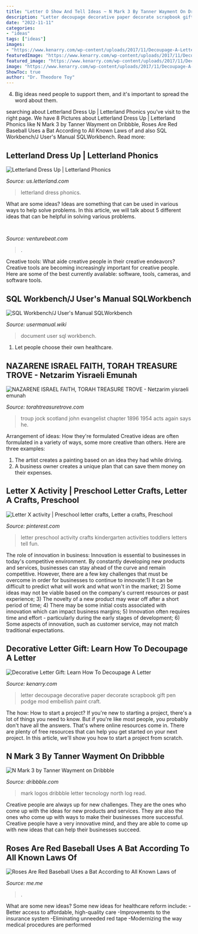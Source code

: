 ```yaml
---
title: "Letter O Show And Tell Ideas ~ N Mark 3 By Tanner Wayment On Dribbble"
description: "Letter decoupage decorative paper decorate scrapbook gift pen podge mod embellish paint craft"
date: "2022-11-11"
categories:
- "ideas"
tags: ["ideas"]
images:
- "https://www.kenarry.com/wp-content/uploads/2017/11/Decoupage-A-Letter-With-Mod-Podge-SQUARE-1-736x736.jpg"
featuredImage: "https://www.kenarry.com/wp-content/uploads/2017/11/Decoupage-A-Letter-With-Mod-Podge-SQUARE-1-736x736.jpg"
featured_image: "https://www.kenarry.com/wp-content/uploads/2017/11/Decoupage-A-Letter-With-Mod-Podge-SQUARE-1-736x736.jpg"
image: "https://www.kenarry.com/wp-content/uploads/2017/11/Decoupage-A-Letter-With-Mod-Podge-SQUARE-1-736x736.jpg"
ShowToc: true
author: "Dr. Theodore Toy"
---
```



4. Big ideas need people to support them, and it's important to spread the word about them.

	

		
searching about Letterland Dress Up | Letterland Phonics you've visit to the right page. We have 8 Pictures about Letterland Dress Up | Letterland Phonics like N Mark 3 by Tanner Wayment on Dribbble, Roses Are Red Baseball Uses a Bat According to All Known Laws of and also SQL Workbench/J User&#039;s Manual SQLWorkbench. Read more:
		
    
## Letterland Dress Up | Letterland Phonics

<img loading=lazy src="https://img.pagecloud.com/Lkk0GX5mJa6zI5totgH5DT__Pjw=/800x0/filters:no_upscale()/letterlanduk/images/2019-MrsBlairOwen-Twitter-SS-lf5ac.png" onerror="this.onerror=null;this.src='https://tse4.mm.bing.net/th?id=OIP.Tb6XSuaeqrW3gZZfXCzDvAHaJ3&amp;pid=15.1';" alt="Letterland Dress Up | Letterland Phonics">

_Source: us.letterland.com_

>letterland dress phonics. 

	

What are some ideas?
Ideas are something that can be used in various ways to help solve problems. In this article, we will talk about 5 different ideas that can be helpful in solving various problems.

    
## 

<img loading=lazy src="https://venturebeat.com/wp-content/uploads/2018/08/IMG_06001.jpg?w=300" onerror="this.onerror=null;this.src='https://tse1.mm.bing.net/th?id=OIP.VSVTFpbFutJ__8I611_MdgAAAA&amp;pid=15.1';" alt="">

_Source: venturebeat.com_

>. 

	

Creative tools: What aide creative people in their creative endeavors?
Creative tools are becoming increasingly important for creative people. Here are some of the best currently available: software, tools, cameras, and software tools.

    
## SQL Workbench/J User&#039;s Manual SQLWorkbench

<img loading=lazy src="https://usermanual.wiki/Document/SQLWorkbenchManual.155696416-User-Guide-Page-1.png" onerror="this.onerror=null;this.src='https://tse2.mm.bing.net/th?id=OIP.STH7Ky4nFYnqZFPnpBCTnwHaLX&amp;pid=15.1';" alt="SQL Workbench/J User&#039;s Manual SQLWorkbench">

_Source: usermanual.wiki_

>document user sql workbench. 

	

1. Let people choose their own healthcare.

    
## NAZARENE ISRAEL FAITH, TORAH TREASURE TROVE - Netzarim Yisraeli Emunah

<img loading=lazy src="http://torahtreasuretrove.com/yahoo_site_admin/assets/images/43jocktroup.7054129_std.jpg" onerror="this.onerror=null;this.src='https://tse1.mm.bing.net/th?id=OIP.JcPQ8_glvD0Wr9B-IRg4CwAAAA&amp;pid=15.1';" alt="NAZARENE ISRAEL FAITH, TORAH TREASURE TROVE - Netzarim yisraeli emunah">

_Source: torahtreasuretrove.com_

>troup jock scotland john evangelist chapter 1896 1954 acts again says he. 

	

Arrangement of ideas: How they're formulated
Creative ideas are often formulated in a variety of ways, some more creative than others. Here are three examples:
1. The artist creates a painting based on an idea they had while driving.
2. A business owner creates a unique plan that can save them money on their expenses.

    
## Letter X Activity | Preschool Letter Crafts, Letter A Crafts, Preschool

<img loading=lazy src="https://i.pinimg.com/736x/da/25/37/da25370b5dad803d257c6ab6e51f19e8--kindergarten-classroom-letters.jpg" onerror="this.onerror=null;this.src='https://tse4.mm.bing.net/th?id=OIP.hOxFsNI1d9RbaO5DoJivcQHaJ3&amp;pid=15.1';" alt="Letter X activity | Preschool letter crafts, Letter a crafts, Preschool">

_Source: pinterest.com_

>letter preschool activity crafts kindergarten activities toddlers letters tell fun. 

	

The role of innovation in business:
Innovation is essential to businesses in today's competitive environment. By constantly developing new products and services, businesses can stay ahead of the curve and remain competitive. However, there are a few key challenges that must be overcome in order for businesses to continue to innovate:1) It can be difficult to predict what will work and what won't in the market; 2) Some ideas may not be viable based on the company's current resources or past experience; 3) The novelty of a new product may wear off after a short period of time; 4) There may be some initial costs associated with innovation which can impact business margins; 5) Innovation often requires time and effort - particularly during the early stages of development; 6) Some aspects of innovation, such as customer service, may not match traditional expectations.

    
## Decorative Letter Gift: Learn How To Decoupage A Letter

<img loading=lazy src="https://www.kenarry.com/wp-content/uploads/2017/11/Decoupage-A-Letter-With-Mod-Podge-SQUARE-1-736x736.jpg" onerror="this.onerror=null;this.src='https://tse1.mm.bing.net/th?id=OIP.u9W_0vqEaI3eae5BJhMESAHaHa&amp;pid=15.1';" alt="Decorative Letter Gift: Learn How To Decoupage A Letter">

_Source: kenarry.com_

>letter decoupage decorative paper decorate scrapbook gift pen podge mod embellish paint craft. 

	

The how: How to start a project?
If you're new to starting a project, there's a lot of things you need to know. But if you're like most people, you probably don't have all the answers. That's where online resources come in. There are plenty of free resources that can help you get started on your next project. In this article, we'll show you how to start a project from scratch.

    
## N Mark 3 By Tanner Wayment On Dribbble

<img loading=lazy src="https://cdn.dribbble.com/users/870476/screenshots/3377304/northmark3.png" onerror="this.onerror=null;this.src='https://tse3.mm.bing.net/th?id=OIP.0bBDxJp0wo8A12qNbCeBegHaFj&amp;pid=15.1';" alt="N Mark 3 by Tanner Wayment on Dribbble">

_Source: dribbble.com_

>mark logos dribbble letter tecnology north log read. 

	

Creative people are always up for new challenges. They are the ones who come up with the ideas for new products and services. They are also the ones who come up with ways to make their businesses more successful. Creative people have a very innovative mind, and they are able to come up with new ideas that can help their businesses succeed.

    
## Roses Are Red Baseball Uses A Bat According To All Known Laws Of

<img loading=lazy src="https://pics.me.me/thumb_roses-are-red-baseball-uses-a-bat-according-to-all-63461350.png" onerror="this.onerror=null;this.src='https://tse1.mm.bing.net/th?id=OIP.uiHF63zW1q0CNCXopsLe5AAAAA&amp;pid=15.1';" alt="Roses Are Red Baseball Uses a Bat According to All Known Laws of">

_Source: me.me_

>. 

	

What are some new ideas?
Some new ideas for healthcare reform include: 
-Better access to affordable, high-quality care 
-Improvements to the insurance system 
-Eliminating unneeded red tape 
-Modernizing the way medical procedures are performed

